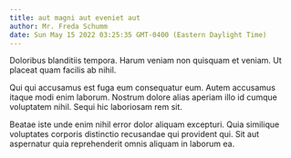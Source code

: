 ```yaml
---
title: aut magni aut eveniet aut
author: Mr. Freda Schumm
date: Sun May 15 2022 03:25:35 GMT-0400 (Eastern Daylight Time)
---
```

Doloribus blanditiis tempora. Harum veniam non quisquam et veniam. Ut placeat quam facilis ab nihil.

 Qui qui accusamus est fuga eum consequatur eum. Autem accusamus itaque modi enim laborum. Nostrum dolore alias aperiam illo id cumque voluptatem nihil. Sequi hic laboriosam rem sit.

 Beatae iste unde enim nihil error dolor aliquam excepturi. Quia similique voluptates corporis distinctio recusandae qui provident qui. Sit aut aspernatur quia reprehenderit omnis aliquam in laborum ea.